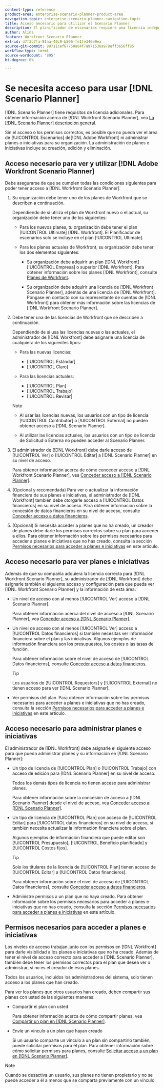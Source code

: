```yaml
---
content-type: reference
product-area: enterprise-scenario-planner-product-area
navigation-topic: enterprise-scenario-planner-navigation-topic
title: Acceso necesario para utilizar el Scenario Planner
description: El planificador de escenarios requiere una licencia independiente de Adobe Workfront y acceso adicional.
author: Alina
feature: Workfront Scenario Planner
exl-id: d7f3c7fa-81aa-40c9-b506-fe1fe346e9ea
source-git-commit: 99711cef67750a04f7a971538a978eff3656ff85
workflow-type: tm+mt
source-wordcount: '895'
ht-degree: 0%

---
```


# Se necesita acceso para usar [!DNL Scenario Planner]

<!--Audited: 04/2024-->

[!DNL Scenario Planner] tiene requisitos de licencia adicionales. Para obtener información acerca de [!DNL Workfront Scenario Planner], vea [La [!DNL Scenario Planner] descripción general](../scenario-planner/scenario-planner-overview.md).

<!--
might need to add information about the permissions to plans/ initiatives if those will be coming later?
-->

Sin el acceso o los permisos correctos, es posible que no pueda ver el área de [!UICONTROL Escenarios] de[!DNL  Adobe Workfront] ni administrar planes o iniciativas para su organización. La administración de planes e iniciativas incluye su creación, edición y eliminación.

## Acceso necesario para ver y utilizar [!DNL Adobe Workfront Scenario Planner]

Debe asegurarse de que se cumplen todas las condiciones siguientes para poder tener acceso a [!DNL Workfront Scenario Planner]:

1. Su organización debe tener uno de los planes de Workfront que se describen a continuación.

   Dependiendo de si utiliza el plan de Workfront nuevo o el actual, su organización debe tener uno de los siguientes:

   * Para los nuevos planes, tu organización debe tener el plan [!UICONTROL Ultimate] [!DNL Workfront]. El Planificador de escenarios solo se incluye en el plan [!UICONTROL Ultimate].

   * Para los planes actuales de Workfront, su organización debe tener los dos elementos siguientes:

      * Su organización debe adquirir un plan [!DNL Workfront] [!UICONTROL Empresa] o superior [!DNL Workfront]. Para obtener información sobre los planes [!DNL Workfront], consulte [Planes de Workfront](https://workfront.com/plans).

      * Su organización debe adquirir una licencia de [!DNL Workfront Scenario Planner], además de una licencia de [!DNL Workfront]. Póngase en contacto con su representante de cuentas de [!DNL Workfront] para obtener más información sobre las licencias de [!DNL Workfront Scenario Planner].

1. Debe tener una de las licencias de Workfront que se describen a continuación.

   Dependiendo de si usa las licencias nuevas o las actuales, el administrador de [!DNL Workfront] debe asignarle una licencia de cualquiera de los siguientes tipos:

   * Para las nuevas licencias:
      * [!UICONTROL Estándar]
      * [!UICONTROL Claro]

   * Para las licencias actuales:

      * [!UICONTROL Plan]
      * [!UICONTROL Trabajo]
      * [!UICONTROL Revisar]

   >[!NOTE]
   > 
   >* Al usar las licencias nuevas, los usuarios con un tipo de licencia [!UICONTROL Contributor] o [!UICONTROL External] no pueden obtener acceso a [!DNL Scenario Planner].
   >
   >* Al utilizar las licencias actuales, los usuarios con un tipo de licencia de Solicitud o Externa no pueden acceder al Scenario Planner.

1. El administrador de [!DNL Workfront] debe darle acceso de [!UICONTROL Ver] o [!UICONTROL Editar] a [!DNL Scenario Planner] en su nivel de acceso.

   Para obtener información acerca de cómo conceder acceso a [!DNL Workfront Scenario Planner], vea [Conceder acceso a [!DNL Scenario Planner]](../administration-and-setup/add-users/configure-and-grant-access/grant-access-sp.md).

1. (Opcional y recomendada) Para ver o actualizar la información financiera de sus planes e iniciativas, el administrador de [!DNL Workfront] también debe otorgarle acceso a [!UICONTROL Datos financieros] en su nivel de acceso. Para obtener información sobre la concesión de datos financieros en su nivel de acceso, consulte [Conceder acceso a datos financieros](../administration-and-setup/add-users/configure-and-grant-access/grant-access-financial.md).

1. (Opcional) Si necesita acceder a planes que no ha creado, un creador de planes debe darle los permisos correctos sobre su plan para acceder a ellos. Para obtener información sobre los permisos necesarios para acceder a planes e iniciativas que no has creado, consulta la sección [Permisos necesarios para acceder a planes e iniciativas](#permissions-needed-to-access-plans-and-initiatives) en este artículo.

<!--this used to be true but not anymore:
  <li data-mc-conditions="QuicksilverOrClassic.Draft mode"> <p>(NOTE: this is no longer needed) </p> <p>Your Workfront administrator must assign you a layout template that includes the Scenarios area in the Main Menu. </p> <p>For information about customizing the Main Menu in a layout template, see <a href="../administration-and-setup/customize-workfront/use-layout-templates/customize-main-menu.md" class="MCXref xref" xrefformat="{para}">Customize the Main Menu using a layout template</a>. </p> <p>For information about assigning users to a Layout Template, see <a href="../administration-and-setup/customize-workfront/use-layout-templates/assign-users-to-layout-template.md" class="MCXref xref" xrefformat="{para}">Assign users to a layout template</a>.</p> </li>
  -->

## Acceso necesario para ver planes e iniciativas

Además de que su compañía adquiera la licencia correcta para [!DNL Workfront Scenario Planner], su administrador de [!DNL Workfront] debe asignarle también el siguiente acceso y configuración para que pueda ver [!DNL Workfront Scenario Planner] y la información de esta área:

* Un nivel de acceso con al menos [!UICONTROL Ver] acceso a [!DNL Scenario Planner].

  Para obtener información acerca del nivel de acceso a [!DNL Scenario Planner], vea [Conceder acceso a [!DNL Scenario Planner]](../administration-and-setup/add-users/configure-and-grant-access/grant-access-sp.md).

* Un nivel de acceso con al menos [!UICONTROL Ver] acceso a [!UICONTROL Datos financieros] si también necesitas ver información financiera sobre el plan y las iniciativas. Algunos ejemplos de información financiera son los presupuestos, los costes o las tasas de función.

  Para obtener información sobre el nivel de acceso de [!UICONTROL Datos financieros], consulte [Conceder acceso a datos financieros](../administration-and-setup/add-users/configure-and-grant-access/grant-access-financial.md).

  >[!TIP]
  >
  >Los usuarios de [!UICONTROL Requestors] y [!UICONTROL External] no tienen acceso para ver [!DNL Scenario Planner].

* Ver permisos del plan. Para obtener información sobre los permisos necesarios para acceder a planes e iniciativas que no has creado, consulta la sección [Permisos necesarios para acceder a planes e iniciativas](#permissions-needed-to-access-plans-and-initiatives) en este artículo.

## Acceso necesario para administrar planes e iniciativas

El administrador de [!DNL Workfront] debe asignarle el siguiente acceso para que pueda administrar planes y su información en [!DNL Scenario Planner]:

* Un tipo de licencia de [!UICONTROL Plan] o [!UICONTROL Trabajo] con acceso de edición para [!DNL Scenario Planner] en su nivel de acceso.

  Todos los demás tipos de licencia no tienen acceso para administrar planes.

  Para obtener información sobre la concesión de acceso a [!DNL Scenario Planner] desde el nivel de acceso, vea [Conceder acceso a [!DNL Scenario Planner]](../administration-and-setup/add-users/configure-and-grant-access/grant-access-sp.md).

* Un tipo de licencia de [!UICONTROL Plan] con acceso de [!UICONTROL Editar] para [!UICONTROL datos financieros] en su nivel de acceso, si también necesita actualizar la información financiera sobre el plan.

  Algunos ejemplos de información financiera que puede editar son [!UICONTROL Presupuesto], [!UICONTROL Beneficio planificado] y [!UICONTROL Costos fijos].

  >[!TIP]
  >
  >Solo los titulares de la licencia de [!UICONTROL Plan] tienen acceso de [!UICONTROL Editar] a [!UICONTROL Datos financieros].

  Para obtener información sobre el nivel de acceso de [!UICONTROL Datos financieros], consulte [Conceder acceso a datos financieros](../administration-and-setup/add-users/configure-and-grant-access/grant-access-financial.md).

* Administre permisos a un plan que no haya creado. Para obtener información sobre los permisos necesarios para acceder a planes e iniciativas que no has creado, consulta la sección [Permisos necesarios para acceder a planes e iniciativas](#permissions-needed-to-access-plans-and-initiatives) en este artículo.

## Permisos necesarios para acceder a planes e iniciativas

Los niveles de acceso trabajan junto con los permisos en [!DNL Workfront] para darle visibilidad a los planes e iniciativas que no ha creado. Además de tener el nivel de acceso correcto para acceder a [!DNL Scenario Planner], también debe tener los permisos correctos para el plan que desea ver o administrar, si no es el creador de esos planes.

Todos los usuarios, incluidos los administradores del sistema, solo tienen acceso a los planes que han creado.

Para ver los planes que otros usuarios han creado, deben compartir sus planes con usted de las siguientes maneras:

* Compartir el plan con usted

  Para obtener información acerca de cómo compartir planes, vea [Compartir un plan en [!DNL Scenario Planner]](../scenario-planner/share-a-plan.md).

* Envíe un vínculo a un plan que hayan creado

  Si un usuario comparte un vínculo a un plan sin compartirlo también, puede solicitar permisos para el plan. Para obtener información sobre cómo solicitar permisos para planes, consulte [Solicitar acceso a un plan en [!DNL Scenario Planner]](../scenario-planner/request-access-to-plan.md).

>[!NOTE]
>
>Cuando se desactiva un usuario, sus planes no tienen propietario y no se puede acceder a él a menos que se comparta previamente con un vínculo.


